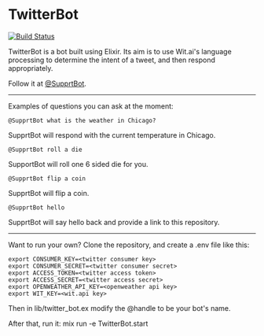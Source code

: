 # TwitterBot
[![Build Status](https://travis-ci.org/matthewsecrist/TwitterBot.svg?branch=master)](https://travis-ci.org/matthewsecrist/TwitterBot)

TwitterBot is a bot built using Elixir. Its aim is to use Wit.ai's language processing to determine the intent of a tweet, and then respond appropriately.

Follow it at [@SupprtBot](https://twitter.com/SupprtBot).

---

Examples of questions you can ask at the moment:
```
@SupprtBot what is the weather in Chicago?
```
SupprtBot will respond with the current temperature in Chicago.

```
@SupprtBot roll a die
```
SupportBot will roll one 6 sided die for you.

```
@SupprtBot flip a coin
```
SupprtBot will flip a coin.


```
@SupprtBot hello
```
SupprtBot will say hello back and provide a link to this repository.

---

Want to run your own? Clone the repository, and create a .env file like this:

```
export CONSUMER_KEY=<twitter consumer key>
export CONSUMER_SECRET=<twitter consumer secret>
export ACCESS_TOKEN=<twitter access token>
export ACCESS_SECRET=<twitter access secret>
export OPENWEATHER_API_KEY=<openweather api key>
export WIT_KEY=<wit.api key>
```

Then in lib/twitter_bot.ex modify the @handle to be your bot's name.

After that, run it: mix run -e TwitterBot.start
